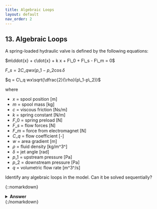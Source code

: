 ```yaml
---
title: Algebraic Loops
layout: default
nav_order: 2
---
```


## 13. Algebraic Loops

A spring-loaded hydraulic valve is defined by the following equations:

$m\ddot{x} + c\dot{x} + k x + F\_0 + F\_s - F\_m = 0$

$F\_s = 2 C\_q wx(p\_1-p\_2\cos{\delta}$

$q = C\_q wx\sqrt{\dfrac{2}{\rho}(p\_1-p\_2)}$

where

* $x$ = spool position [m]
* $m$ = spool mass [kg]
* $c$ = viscous friction [Ns/m]
* $k$ = spring constant [N/m]
* $F\_0$ = spring preload [N]
* $F\_s$ = flow forces [N]
* $F\_m$ = force from electromagnet [N]
* $C\_q$ = flow coefficient [-]
* $w$ = area gradient [m]
* $\rho$ = fluid density [kg/m^3^]
* $\delta$ = jet angle [rad]
* $p\_1$ = upstream pressure [Pa]
* $p\_2$ = downstream pressure [Pa]
* $q$ = volumetric flow rate [m^3^/s]

Identify any algebraic loops in the model. Can it be solved sequentially?

{::nomarkdown}<details><summary><strong>Answer</strong></summary>{:/nomarkdown}
There is an algebraic loop between first and second equation, which both contain the variable $x$.

In this case the two equationsa are both linear, so it is possible to eliminate the algebraic loop by eliminating variable $F\_s$ and merge the two equations.
{::nomarkdown}</details>{:/nomarkdown}
